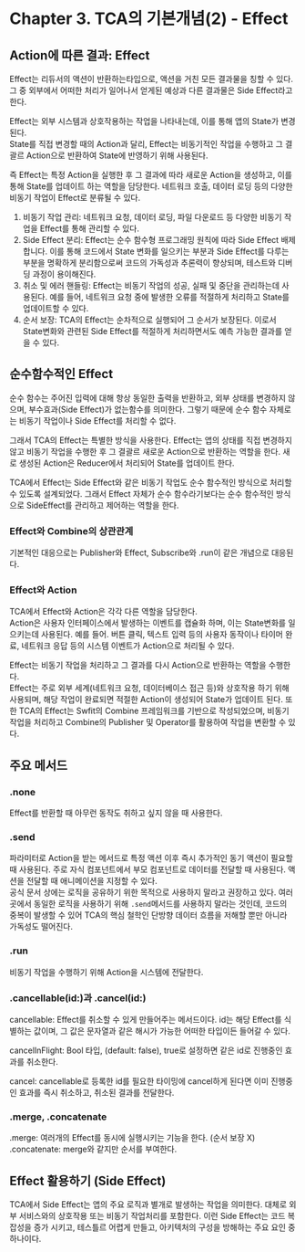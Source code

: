 # Chapter 3. TCA의 기본개념(2) - Effect

## Action에 따른 결과: Effect
Effect는 리듀서의 액션이 반환하는타입으로, 액션을 거친 모든 결과물을 칭할 수 있다.   
그 중 외부에서 어떠한 처리가 일어나서 얻게된 예상과 다른 결과물은 Side Effect라고 한다.   

Effect는 외부 시스템과 상호작용하는 작업을 나타내는데, 이를 통해 앱의 State가 변경된다.   
State를 직접 변경할 때의 Action과 달리, Effect는 비동기적인 작업을 수행하고 그 결괄르 Action으로 반환하여 State에 반영하기 위해 사용된다.   

즉 Effect는 특정 Action을 실행한 후 그 결과에 따라 새로운 Action을 생성하고,  이를 통해 State를 업데이트 하는 역할을 담당한다. 네트워크 호출, 데이터 로딩 등의 다양한 비동기 작업이 Effect로 분류될 수 있다.    

1. 비동기 작업 관리: 네트워크 요청, 데이터 로딩, 파일 다운로드 등 다양한 비동기 작업을 Effect를 통해 관리할 수 있다. 
2. Side Effect 분리: Effect는 순수 함수형 프로그래밍 원칙에 따라 Side Effect 배제합니다. 이를 통해 코드에서 State 변화를 일으키는 부분과 Side Effect를 다루는 부분을 명확하게 분리함으로써 코드의 가독성과 추론력이 향상되며, 테스트와 디버딩 과정이 용이해진다.   
3. 취소 및 에러 핸들링: Effect는 비동기 작업의 성공, 실패 및 중단을 관리하는데 사용된다. 예를 들어, 네트워크 요청 중에 발생한 오류를 적절하게 처리하고 State를 업데이트할 수 있다.
4. 순서 보장: TCA의 Effect는 순차적으로 실행되어 그 순서가 보장된다. 이로서 State변화와 관련된 Side Effect를 적절하게 처리하면서도 예측 가능한 결과를 얻을 수 있다.   


## 순수함수적인 Effect
순수 함수는 주어진 입력에 대해 항상 동일한 출력을 반환하고, 외부 상태를 변경하지 않으며, 부수효과(Side Effect)가 없는함수를 의미한다.  그렇기 때문에 순수 함수 자체로는 비동기 작업이나 Side Effect를 처리할 수 없다.    

그래서 TCA의 Effect는 특별한 방식을 사용한다. Effect는 앱의 상태를 직접 변경하지 않고 비동기 작업을 수행한 후 그 결괄르 새로운 Action으로 반환하는 역할을 한다. 새로 생성된 Action은 Reducer에서 처리되어 State를 업데이트 한다.    

TCA에서 Effect는 Side Effect와 같은 비동기 작업도 순수 함수적인 방식으로 처리할 수 있도록 설계되었다. 그래서 Effect 자체가 순수 함수라기보다는 순수 함수적인 방식으로 SideEffect를 관리하고 제어하는 역할을 한다.

### Effect와 Combine의 상관관계
기본적인 대응으로는 Publisher와 Effect, Subscribe와 .run이 같은 개념으로 대응된다.   

### Effect와 Action
TCA에서 Effect와 Action은 각각 다른 역할을 담당한다.   
Action은 사용자 인터페이스에서 발생하는 이벤트를 캡슐화 하며, 이는 State변화를 일으키는데 사용된다. 예를 들어. 버튼 클릭, 텍스트 입력 등의 사용자 동작이나 타이머 완료, 네트워크 응답 등의 시스템 이벤트가 Action으로 처리될 수 있다.   

Effect는 비동기 작업을 처리하고 그 결과를 다시 Action으로 반환하는 역할을 수행한다.   
Effect는 주로 외부 세계(네트워크 요청, 데이터베이스 접근 등)와 상호작용 하기 위해 사용되며, 해당 작업이 완료되면 적절한 Action이 생성되어 State가 업데이트 된다. 또한 TCA의 Effect는 Swfit의 Combine 프레임워크를 기반으로 작성되었으며, 비동기 작업을 처리하고 Combine의 Publisher 및 Operator를 활용하여 작업을 변환할 수 있다.   


## 주요 메서드
### .none
Effect를 반환할 때 아무런 동작도 취하고 싶지 않을 때 사용한다.   

### .send
파라미터로 Action을 받는 메서드로 특정 액션 이후 즉시 추가적인 동기 액션이 필요할 때 사용된다. 주로 자식 컴포넌트에서 부모 컴포넌트로 데이터를 전달할 때 사용된다. 액션을 전달할 때 애니메이션을 지정할 수 있다.   
공식 문서 상에는 로직을 공유하기 위한 목적으로 사용하지 말라고 권장하고 있다. 여러 곳에서 동일한 로직을 사용하기 위해 `.send`메서드를 사용하지 말라는 것인데, 코드의 중복이 발생할 수 있어 TCA의 핵심 철학인 단방향 데이터 흐름을 저해할 뿐만 아니라 가독성도 떨어진다.   

### .run
비동기 작업을 수행하기 위해 Action을 시스템에 전달한다.   

### .cancellable(id:)과 .cancel(id:)
cancellable: Effect를 취소할 수 있게 만들어주는 메서드이다. id는 해당 Effect를 식별하는 값이며, 그 값은 문자열과 같은 해시가 가능한 어떠한 타입이든 들어갈 수 있다.   

cancelInFlight: Bool 타입, (default: false), true로 설정하면 같은 id로 진행중인 효과를 취소한다.   

cancel: cancellable로 등록한 id를 필요한 타이밍에 cancel하게 된다면 이미 진행중인 효과를 즉시 취소하고, 취소된 결과를 전달한다.   


### .merge, .concatenate
.merge: 여러개의 Effect를 동시에 실행시키는 기능을 한다. (순서 보장 X)
.concatenate: merge와 같지만 순서를 부여한다.   

## Effect 활용하기 (Side Effect)
TCA에서 Side Effect는 앱의 주요 로직과 별개로 발생하는 작업을 의미한다. 대체로 외부 서비스와의 상호작용 또는 비동기 작업처리를 포함한다. 이런 Side Effect는 코드 복잡성을 증가 시키고, 테스틀르 어렵게 만들고, 아키텍처의 구성을 방해하는 주요 요인 중 하나이다.

